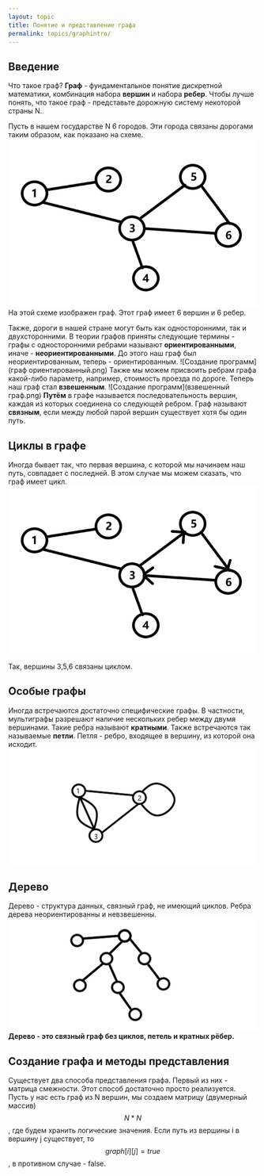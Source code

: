 ```yaml
---
layout: topic
title: Понятие и представление графа
permalink: topics/graphintro/
---
```

## Введение
Что такое граф? **Граф** - фундаментальное понятие дискретной математики, комбинация набора **вершин** и набора **ребер**. Чтобы лучше понять, что такое граф - представьте дорожную систему некоторой страны N.

Пусть в нашем государстве N 6 городов. Эти города связаны дорогами таким образом, как показано на схеме.
![Создание программ](графы.png)
На этой схеме изображен граф. Этот граф имеет 6 вершин и 6 ребер.

Также, дороги в нашей стране могут быть как односторонними, так и двухсторонними. В теории графов приняты следующие термины - графы с односторонними ребрами называют **ориентированными**, иначе - **неориентированными**. До этого наш граф был неориентированным, теперь - ориентированным.
![Создание программ](граф ориентированный.png)
Также мы можем присвоить ребрам графа какой-либо параметр, например, стоимость проезда по дороге. Теперь наш граф стал **взвешенным**.
![Создание программ](взвешенный граф.png)
**Путём** в графе называется последовательность вершин, каждая из которых соединена со следующей ребром. 
Граф  называют **связным**, если между любой парой вершин существует хотя бы один путь.

## Циклы в графе
Иногда бывает так, что первая вершина, с которой мы начинаем наш путь, совпадает с последней. В этом случае мы можем сказать, что граф имеет цикл.
![Создание программ](цикл.png)

Так, вершины 3,5,6 связаны циклом.
## Особые графы
Иногда встречаются достаточно специфические графы. В частности, мультиграфы разрешают наличие нескольких ребер между двумя вершинами. Такие ребра называют **кратными**. Также встречаются так называемые **петли**. Петля - ребро, входящее в вершину, из которой она исходит.
![Создание программ](мультиграф.png)

## Дерево
Дерево - структура данных, связный граф, не имеющий  циклов. Ребра дерева неориентированны и невзвешенны.
![Создание программ](дерево.png)
**Дерево - это связный граф без циклов, петель и кратных рёбер.**

## Создание графа и методы представления
Существует два способа представления графа. Первый из них - матрица смежности. Этот способ достаточно просто реализуется. Пусть у нас есть граф из N вершин, мы создаем матрицу (двумерный массив) $$N * N$$, где будем хранить логические значения. Если путь из вершины i в вершину j существует, то $$graph[i][j] = true$$, в противном случае - false.
